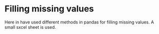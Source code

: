 
# Filling missing values

Here in have used different methods in pandas for filling missing values.
A small sxcel sheet is used.

